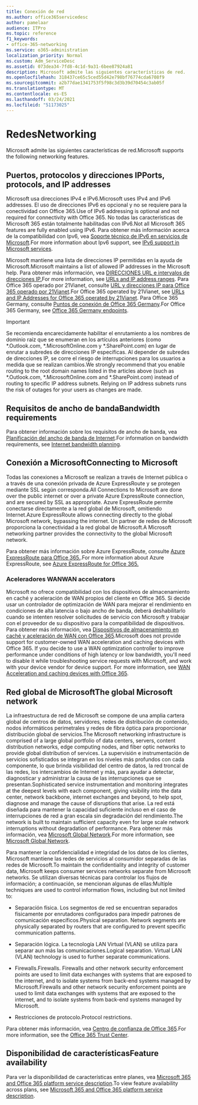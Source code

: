 ```yaml
---
title: Conexión de red
ms.author: office365servicedesc
author: pamelaar
audience: ITPro
ms.topic: reference
f1_keywords:
- office-365-networking
ms.service: o365-administration
localization_priority: Normal
ms.custom: Adm_ServiceDesc
ms.assetid: 073dea34-7fd8-4c1d-9a31-6bee87924a81
description: Microsoft admite las siguientes características de red.
ms.openlocfilehash: 318437ce65c5ced55d42e798bf76774cda6708f9
ms.sourcegitcommit: a2b77dae1341753f5f98c3d3b39d70454c3ab05f
ms.translationtype: MT
ms.contentlocale: es-ES
ms.lasthandoff: 03/24/2021
ms.locfileid: "51173025"
---
```

# <a name="networking"></a><span data-ttu-id="b28a4-103">Redes</span><span class="sxs-lookup"><span data-stu-id="b28a4-103">Networking</span></span>

<span data-ttu-id="b28a4-104">Microsoft admite las siguientes características de red.</span><span class="sxs-lookup"><span data-stu-id="b28a4-104">Microsoft supports the following networking features.</span></span>
  
## <a name="ports-protocols-and-ip-addresses"></a><span data-ttu-id="b28a4-105">Puertos, protocolos y direcciones IP</span><span class="sxs-lookup"><span data-stu-id="b28a4-105">Ports, protocols, and IP addresses</span></span>

<span data-ttu-id="b28a4-106">Microsoft usa direcciones IPv4 e IPv6.</span><span class="sxs-lookup"><span data-stu-id="b28a4-106">Microsoft uses IPv4 and IPv6 addresses.</span></span> <span data-ttu-id="b28a4-107">El uso de direcciones IPv6 es opcional y no se requiere para la conectividad con Office 365.</span><span class="sxs-lookup"><span data-stu-id="b28a4-107">Use of IPv6 addressing is optional and not required for connectivity with Office 365.</span></span> <span data-ttu-id="b28a4-108">No todas las características de Microsoft 365 están totalmente habilitadas con IPv6.</span><span class="sxs-lookup"><span data-stu-id="b28a4-108">Not all Microsoft 365 features are fully enabled using IPv6.</span></span> <span data-ttu-id="b28a4-109">Para obtener más información acerca de la compatibilidad con Ipv6, vea [Soporte técnico de IPv6 en servicios de Microsoft](/office365/enterprise/ipv6-support).</span><span class="sxs-lookup"><span data-stu-id="b28a4-109">For more information about Ipv6 support, see [IPv6 support in Microsoft services](/office365/enterprise/ipv6-support).</span></span>
  
<span data-ttu-id="b28a4-110">Microsoft mantiene una lista de direcciones IP permitidas en la ayuda de Microsoft.</span><span class="sxs-lookup"><span data-stu-id="b28a4-110">Microsoft maintains a list of allowed IP addresses in the Microsoft help.</span></span> <span data-ttu-id="b28a4-111">Para obtener más información, vea [DIRECCIONES URL e intervalos de direcciones IP.](/office365/enterprise/urls-and-ip-address-ranges)</span><span class="sxs-lookup"><span data-stu-id="b28a4-111">For more information, see [URLs and IP address ranges](/office365/enterprise/urls-and-ip-address-ranges).</span></span> <span data-ttu-id="b28a4-112">Para Office 365 operado por 21Vianet, consulte [URL y direcciones IP para Office 365 operado por 21Vianet](/office365/enterprise/managing-office-365-endpoints).</span><span class="sxs-lookup"><span data-stu-id="b28a4-112">For Office 365 operated by 21Vianet, see [URLs and IP Addresses for Office 365 operated by 21Vianet](/office365/enterprise/managing-office-365-endpoints).</span></span> <span data-ttu-id="b28a4-113">Para Office 365 Germany, consulte [Puntos de conexión de Office 365 Germany](https://support.office.com/article/Office-365-Germany-endpoints-8a113a50-0071-4155-bb8e-eba5a8dbd4c8).</span><span class="sxs-lookup"><span data-stu-id="b28a4-113">For Office 365 Germany, see [Office 365 Germany endpoints](https://support.office.com/article/Office-365-Germany-endpoints-8a113a50-0071-4155-bb8e-eba5a8dbd4c8).</span></span>
  
> [!IMPORTANT]
> <span data-ttu-id="b28a4-p103">Se recomienda encarecidamente habilitar el enrutamiento a los nombres de dominio raíz que se enumeran en los artículos anteriores (como \*.Outlook.com, \*.MicrosoftOnline.com y \*.SharePoint.com) en lugar de enrutar a subredes de direcciones IP específicas. Al depender de subredes de direcciones IP, se corre el riesgo de interrupciones para los usuarios a medida que se realizan cambios.</span><span class="sxs-lookup"><span data-stu-id="b28a4-p103">We strongly recommend that you enable routing to the root domain names listed in the articles above (such as \*.Outlook.com, \*.MicrosoftOnline.com and \*.SharePoint.com) instead of routing to specific IP address subnets. Relying on IP address subnets runs the risk of outages for your users as changes are made.</span></span> 
  
## <a name="bandwidth-requirements"></a><span data-ttu-id="b28a4-116">Requisitos de ancho de banda</span><span class="sxs-lookup"><span data-stu-id="b28a4-116">Bandwidth requirements</span></span>

<span data-ttu-id="b28a4-117">Para obtener información sobre los requisitos de ancho de banda, vea [Planificación del ancho de banda de Internet](/office365/enterprise/network-planning-and-performance).</span><span class="sxs-lookup"><span data-stu-id="b28a4-117">For information on bandwidth requirements, see [Internet bandwidth planning](/office365/enterprise/network-planning-and-performance).</span></span>
  
## <a name="connecting-to-microsoft"></a><span data-ttu-id="b28a4-118">Conexión a Microsoft</span><span class="sxs-lookup"><span data-stu-id="b28a4-118">Connecting to Microsoft</span></span>

<span data-ttu-id="b28a4-119">Todas las conexiones a Microsoft se realizan a través de Internet pública o a través de una conexión privada de Azure ExpressRoute y se protegen mediante SSL según corresponda.</span><span class="sxs-lookup"><span data-stu-id="b28a4-119">All Connections to Microsoft are done over the public internet or over a private Azure ExpressRoute connection, and are secured by SSL as appropriate.</span></span> <span data-ttu-id="b28a4-120">Azure ExpressRoute permite conectarse directamente a la red global de Microsoft, omitiendo Internet.</span><span class="sxs-lookup"><span data-stu-id="b28a4-120">Azure ExpressRoute allows connecting directly to the global Microsoft network, bypassing the internet.</span></span> <span data-ttu-id="b28a4-121">Un partner de redes de Microsoft proporciona la conectividad a la red global de Microsoft.</span><span class="sxs-lookup"><span data-stu-id="b28a4-121">A Microsoft networking partner provides the connectivity to the global Microsoft network.</span></span>
  
<span data-ttu-id="b28a4-122">Para obtener más información sobre Azure ExpressRoute, consulte [Azure ExpressRoute para Office 365.](/microsoft-365/enterprise/azure-expressroute).</span><span class="sxs-lookup"><span data-stu-id="b28a4-122">For more information about Azure ExpressRoute, see [Azure ExpressRoute for Office 365.](/microsoft-365/enterprise/azure-expressroute)</span></span>
  
### <a name="wan-accelerators"></a><span data-ttu-id="b28a4-123">Aceleradores WAN</span><span class="sxs-lookup"><span data-stu-id="b28a4-123">WAN accelerators</span></span>

<span data-ttu-id="b28a4-p105">Microsoft no ofrece compatibilidad con los dispositivos de almacenamiento en caché y aceleración de WAN propios del cliente en Office 365. Si decide usar un controlador de optimización de WAN para mejorar el rendimiento en condiciones de alta latencia o bajo ancho de banda, deberá deshabilitarlo cuando se intenten resolver solicitudes de servicio con Microsoft y trabajar con el proveedor de su dispositivo para la compatibilidad de dispositivos. Para obtener más información, vea [Dispositivos de almacenamiento en caché y aceleración de WAN con Office 365](https://support.microsoft.com/help/2690045/using-third-party-network-devices-or-solutions-with-office-365).</span><span class="sxs-lookup"><span data-stu-id="b28a4-p105">Microsoft does not provide support for customer-owned WAN acceleration and caching devices with Office 365. If you decide to use a WAN optimization controller to improve performance under conditions of high latency or low bandwidth, you'll need to disable it while troubleshooting service requests with Microsoft, and work with your device vendor for device support. For more information, see [WAN Acceleration and caching devices with Office 365](https://support.microsoft.com/help/2690045/using-third-party-network-devices-or-solutions-with-office-365).</span></span>
  
## <a name="the-global-microsoft-network"></a><span data-ttu-id="b28a4-127">Red global de Microsoft</span><span class="sxs-lookup"><span data-stu-id="b28a4-127">The global Microsoft network</span></span>

<span data-ttu-id="b28a4-128">La infraestructura de red de Microsoft se compone de una amplia cartera global de centros de datos, servidores, redes de distribución de contenido, nodos informáticos perimetrales y redes de fibra óptica para proporcionar distribución global de servicios.</span><span class="sxs-lookup"><span data-stu-id="b28a4-128">The Microsoft networking infrastructure is comprised of a large global portfolio of data centers, servers, content distribution networks, edge computing nodes, and fiber optic networks to provide global distribution of services.</span></span> <span data-ttu-id="b28a4-129">La supervisión e instrumentación de servicios sofisticados se integran en los niveles más profundos con cada componente, lo que brinda visibilidad del centro de datos, la red troncal de las redes, los intercambios de Internet y más, para ayudar a detectar, diagnosticar y administrar la causa de las interrupciones que se presentan.</span><span class="sxs-lookup"><span data-stu-id="b28a4-129">Sophisticated service instrumentation and monitoring integrates at the deepest levels with each component, giving visibility into the data center, network backbone, internet exchanges and beyond, to help spot, diagnose and manage the cause of disruptions that arise.</span></span> <span data-ttu-id="b28a4-130">La red está diseñada para mantener la capacidad suficiente incluso en el caso de interrupciones de red a gran escala sin degradación del rendimiento.</span><span class="sxs-lookup"><span data-stu-id="b28a4-130">The network is built to maintain sufficient capacity even for large scale network interruptions without degradation of performance.</span></span> <span data-ttu-id="b28a4-131">Para obtener más información, vea [Microsoft Global Network](/azure/networking/microsoft-global-network).</span><span class="sxs-lookup"><span data-stu-id="b28a4-131">For more information, see [Microsoft Global Network](/azure/networking/microsoft-global-network).</span></span> 
  
<span data-ttu-id="b28a4-132">Para mantener la confidencialidad e integridad de los datos de los clientes, Microsoft mantiene las redes de servicios al consumidor separadas de las redes de Microsoft.</span><span class="sxs-lookup"><span data-stu-id="b28a4-132">To maintain the confidentiality and integrity of customer data, Microsoft keeps consumer services networks separate from Microsoft networks.</span></span> <span data-ttu-id="b28a4-133">Se utilizan diversas técnicas para controlar los flujos de información; a continuación, se mencionan algunas de ellas:</span><span class="sxs-lookup"><span data-stu-id="b28a4-133">Multiple techniques are used to control information flows, including but not limited to:</span></span>
  
- <span data-ttu-id="b28a4-p108">Separación física. Los segmentos de red se encuentran separados físicamente por enrutadores configurados para impedir patrones de comunicación específicos.</span><span class="sxs-lookup"><span data-stu-id="b28a4-p108">Physical separation. Network segments are physically separated by routers that are configured to prevent specific communication patterns.</span></span>
    
- <span data-ttu-id="b28a4-p109">Separación lógica. La tecnología LAN Virtual (VLAN) se utiliza para separar aun más las comunicaciones.</span><span class="sxs-lookup"><span data-stu-id="b28a4-p109">Logical separation. Virtual LAN (VLAN) technology is used to further separate communications.</span></span>
    
- <span data-ttu-id="b28a4-138">Firewalls.</span><span class="sxs-lookup"><span data-stu-id="b28a4-138">Firewalls.</span></span> <span data-ttu-id="b28a4-139">Firewalls and other network security enforcement points are used to limit data exchanges with systems that are exposed to the internet, and to isolate systems from back-end systems managed by Microsoft.</span><span class="sxs-lookup"><span data-stu-id="b28a4-139">Firewalls and other network security enforcement points are used to limit data exchanges with systems that are exposed to the internet, and to isolate systems from back-end systems managed by Microsoft.</span></span> 
    
- <span data-ttu-id="b28a4-140">Restricciones de protocolo.</span><span class="sxs-lookup"><span data-stu-id="b28a4-140">Protocol restrictions.</span></span>
    
<span data-ttu-id="b28a4-141">Para obtener más información, vea [Centro de confianza de Office 365](https://www.microsoft.com/trust-center).</span><span class="sxs-lookup"><span data-stu-id="b28a4-141">For more information, see the [Office 365 Trust Center](https://www.microsoft.com/trust-center).</span></span> 
  
## <a name="feature-availability"></a><span data-ttu-id="b28a4-142">Disponibilidad de características</span><span class="sxs-lookup"><span data-stu-id="b28a4-142">Feature availability</span></span>

<span data-ttu-id="b28a4-143">Para ver la disponibilidad de características entre planes, vea [Microsoft 365 and Office 365 platform service description](office-365-platform-service-description.md).</span><span class="sxs-lookup"><span data-stu-id="b28a4-143">To view feature availability across plans, see [Microsoft 365 and Office 365 platform service description](office-365-platform-service-description.md).</span></span>
